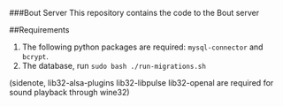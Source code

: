###Bout Server
This repository contains the code to the Bout server

##Requirements
1. The following python packages are required: `mysql-connector` and `bcrypt`.
2. The database, run `sudo bash ./run-migrations.sh`

(sidenote, lib32-alsa-plugins lib32-libpulse lib32-openal are required for sound playback through wine32)